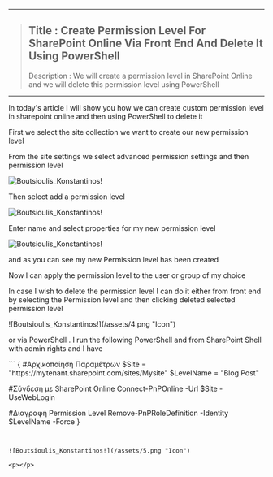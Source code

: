 ----
>  ## Title :  Create Permission Level For SharePoint Online Via Front End And Delete It Using PowerShell 
>  
>  Description :  We will create a permission level in SharePoint Online and we will delete this permission level using PowerShell 
----

<p>In today's article I will show you how we can create custom permission level in sharepoint online and then using PowerShell to delete it</p>

<p>First we select the site collection we want to create our new permission level</p>

<p>From the site settings we select advanced permission settings and then permission level</p>

![Boutsioulis_Konstantinos!](/assets/1.png "Icon")

<p>Then select add a permission level</p>

![Boutsioulis_Konstantinos!](/assets/2.png "Icon")

<p>Enter name and select properties for my new permission level</p>


![Boutsioulis_Konstantinos!](/assets/3.png "Icon")


<p>and as you can see my new Permission level has been created</p>

<p>Now I can apply the permission level to the user or group of my choice</p>

<p>In case I wish to delete the permission level I can do it either from front end by selecting the Permission level and then clicking deleted selected permission level</p>
![Boutsioulis_Konstantinos!](/assets/4.png "Icon")
<p>or via PowerShell . I run the following PowerShell and from SharePoint Shell with admin rights and I have</p>
```
{
  #Αρχικοποίηση Παραμέτρων
$Site = "https://mytenant.sharepoint.com/sites/Mysite"
$LevelName = "Blog Post"

#Σύνδεση με SharePoint Online
Connect-PnPOnline -Url $Site -UseWebLogin
 
#Διαγραφή Permission Level 
Remove-PnPRoleDefinition -Identity $LevelName -Force
}
```


![Boutsioulis_Konstantinos!](/assets/5.png "Icon")

<p></p>



